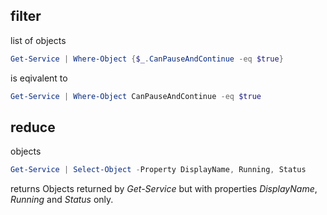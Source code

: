 ## filter
list of objects
```POWERSHELL
Get-Service | Where-Object {$_.CanPauseAndContinue -eq $true}
```
is eqivalent to
```POWERSHELL
Get-Service | Where-Object CanPauseAndContinue -eq $true
```

## reduce
objects
```POWERSHELL
Get-Service | Select-Object -Property DisplayName, Running, Status
```
returns Objects returned by _Get-Service_ but with properties _DisplayName_, _Running_ and _Status_ only.
